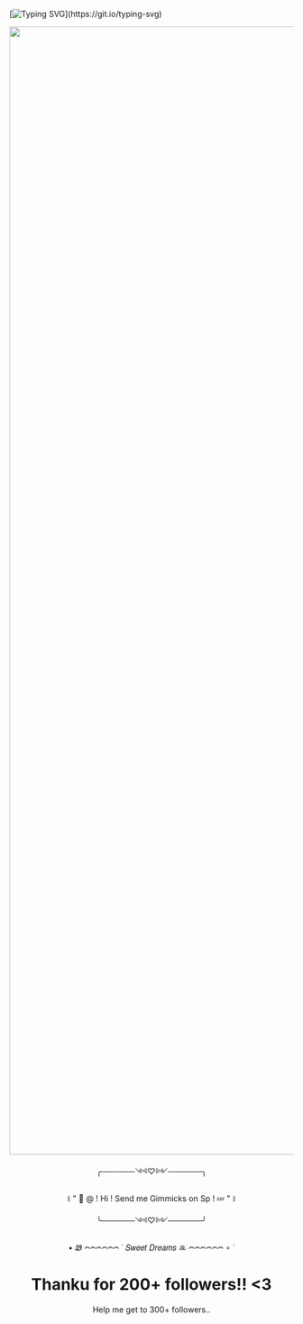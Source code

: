 [![Typing SVG](https://readme-typing-svg.demolab.com?font=Special+Elite&size=40&duration=4000&pause=1600&color=FFFFFF&center=true&vCenter=true&width=1000&lines=꒰+Hi+I'm+Solyra+!+^+^+꒱;꒰+"+Awooo+!+"+꒱;꒰+୨◠୧+꒱;꒰+ꉂ(ˊᗜˋ*)+!+꒱;꒰+Eclipse+my+Beloved+!+꒱;꒰+"+Scared+?+"+꒱)](https://git.io/typing-svg)
  <table>
    <tr>
<p align="center">
  <img src="https://avatars.githubusercontent.com/u/218754534?v=4" alt="RottingSunflower profile picture" width="2000"/>
</p>
<p align="center">╭──────༺♡༻──────╮
<p align="center">꒰ " 🐺 @ ! Hi ! Send me Gimmicks on Sp ! 💤 " ꒱
<p align="center">╰──────༺♡༻──────╯

<p align="center"> • Ꮺ 𖤋𖤋𖤋𖤋𖤋𖤋 ˙ 𝑆𝑤𝑒𝑒𝑡 𝐷𝑟𝑒𝑎𝑚𝑠 ꔛ 𖤋𖤋𖤋𖤋𖤋𖤋 ∘ ˙

<h1 align="center">Thanku for 200+ followers!! <3
</h1>
<p align="center">Help me get to 300+ followers.. 

